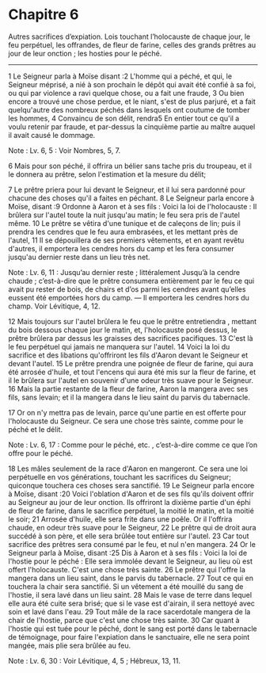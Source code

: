 # Chapitre 6

Autres sacrifices d’expiation.
Lois touchant l’holocauste de chaque jour, le feu perpétuel, les offrandes, de fleur de farine, celles des grands prêtres au jour de leur onction ; les hosties pour le péché.

***

1 Le Seigneur parla à Moïse disant :2 L'homme qui a péché, et qui, le Seigneur méprisé, a nié à son prochain le dépôt qui avait été confié à sa foi, ou qui par violence a ravi quelque chose, ou a fait une fraude, 3 Ou bien encore a trouvé une chose perdue, et le niant, s'est de plus parjuré, et a fait quelqu'autre des nombreux péchés dans lesquels ont coutume de tomber les hommes, 4 Convaincu de son délit, rendra5 En entier tout ce qu'il a voulu retenir par fraude, et par-dessus la cinquième partie au maître auquel il avait causé le dommage.

<span class="bible-note">Note : </span> Lv. 6, 5 : Voir Nombres, 5, 7.

6 Mais pour son péché, il offrira un bélier sans tache pris du troupeau, et il le donnera au prêtre, selon l'estimation et la mesure du délit;


7 Le prêtre priera pour lui devant le Seigneur, et il lui sera pardonné pour chacune des choses qu'il a faites en péchant. 8 Le Seigneur parla encore à Moïse, disant :9 Ordonne à Aaron et à ses fils : Voici la loi de l'holocauste : Il brûlera sur l'autel toute la nuit jusqu'au matin; le feu sera pris de l'autel même. 10 Le prêtre se vêtira d'une tunique et de caleçons de lin; puis il prendra les cendres que le feu aura embrasées, et les mettant près de l'autel, 11 Il se dépouillera de ses premiers vêtements, et en ayant revêtu d'autres, il emportera les cendres hors du camp et les fera consumer jusqu'au dernier reste dans un lieu très net.

<span class="bible-note">Note : </span> Lv. 6, 11 : Jusqu’au dernier reste ; littéralement Jusqu’à la cendre chaude ; c’est-à-dire que le prêtre consumera entièrement par le feu ce qui avait pu rester de bois, de chairs et d’os parmi les cendres avant qu’elles eussent été emportées hors du camp. ― Il emportera les cendres hors du champ. Voir Lévitique, 4, 12.


12 Mais toujours sur l'autel brûlera le feu que le prêtre entretiendra , mettant du bois dessous chaque jour le matin, et, l'holocauste posé dessus, le prêtre brûlera par dessus les graisses des sacrifices pacifiques. 13 C'est là le feu perpétuel qui jamais ne manquera sur l'autel. 14 Voici la loi du sacrifice et des libations qu'offriront les fils d'Aaron devant le Seigneur et devant l'autel. 15 Le prêtre prendra une poignée de fleur de farine, qui aura été arrosée d'huile, et tout l'encens qui aura été mis sur la fleur de farine, et il le brûlera sur l'autel en souvenir d'une odeur très suave pour le Seigneur. 16 Mais la partie restante de la fleur de farine, Aaron la mangera avec ses fils, sans levain; et il la mangera dans le lieu saint du parvis du tabernacle.


17 Or on n'y mettra pas de levain, parce qu'une partie en est offerte pour l'holocauste du Seigneur. Ce sera une chose très sainte, comme pour le péché et le délit.

<span class="bible-note">Note : </span> Lv. 6, 17 : Comme pour le péché, etc. , c’est-à-dire comme ce que l’on offre pour le péché.

18 Les mâles seulement de la race d'Aaron en mangeront. Ce sera une loi perpétuelle en vos générations, touchant les sacrifices du Seigneur; quiconque touchera ces choses sera sanctifié. 19 Le Seigneur parla encore à Moïse, disant :20 Voici l'oblation d'Aaron et de ses fils qu'ils doivent offrir au Seigneur au jour de leur onction. Ils offriront la dixième partie d'un éphi de fleur de farine, dans le sacrifice perpétuel, la moitié le matin, et la moitié le soir; 21 Arrosée d'huile, elle sera frite dans une poêle. Or il l'offrira chaude, en odeur très suave pour le Seigneur, 22 Le prêtre qui de droit aura succédé à son père, et elle sera brûlée tout entière sur l'autel. 23 Car tout sacrifice des prêtres sera consumé par le feu, et nul n'en mangera. 24 Or le Seigneur parla à Moïse, disant :25 Dis à Aaron et à ses fils : Voici la loi de l'hostie pour le péché : Elle sera immolée devant le Seigneur, au lieu où est offert l'holocauste. C'est une chose très sainte. 26 Le prêtre qui l'offre la mangera dans un lieu saint,
dans le parvis du tabernacle. 27 Tout ce qui en touchera la chair sera sanctifié. Si un vêtement a été mouillé du sang de l'hostie, il sera lavé dans un lieu saint. 28 Mais le vase de terre dans lequel elle aura été cuite sera brisé; que si le vase est d'airain, il sera nettoyé avec soin et lavé dans l'eau. 29 Tout mâle de la race sacerdotale mangera de la chair de l'hostie, parce que c'est une chose très sainte. 30 Car quant à l'hostie qui est tuée pour le péché, dont le sang est porté dans le tabernacle de témoignage, pour faire l'expiation dans le sanctuaire, elle ne sera point mangée, mais plie sera brûlée au feu.

<span class="bible-note">Note : </span> Lv. 6, 30 : Voir Lévitique, 4, 5 ; Hébreux, 13, 11.

